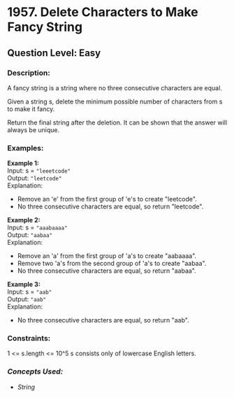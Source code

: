 # 1957. Delete Characters to Make Fancy String
## Question Level: Easy
### Description:
A fancy string is a string where no three consecutive characters are equal.

Given a string s, delete the minimum possible number of characters from s to make it fancy.

Return the final string after the deletion. It can be shown that the answer will always be unique.

### Examples:
<b>Example 1:</b><br>
Input: s = ``"leeetcode"``<br>
Output: ``"leetcode"``<br>
Explanation:
- Remove an 'e' from the first group of 'e's to create "leetcode".
- No three consecutive characters are equal, so return "leetcode".

<b>Example 2:</b><br>
Input: s = ``"aaabaaaa"``<br>
Output: ``"aabaa"``<br>
Explanation:
- Remove an 'a' from the first group of 'a's to create "aabaaaa".
- Remove two 'a's from the second group of 'a's to create "aabaa".
- No three consecutive characters are equal, so return "aabaa".

<b>Example 3:</b><br>
Input: s = ``"aab"``<br>
Output: ``"aab"``<br>
Explanation: 
- No three consecutive characters are equal, so return "aab".

### Constraints:

1 <= s.length <= 10^5
s consists only of lowercase English letters.

### <i>Concepts Used:
- String